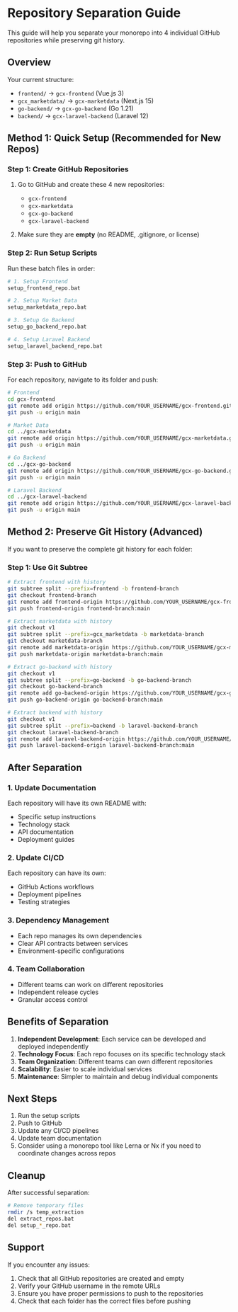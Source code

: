# Repository Separation Guide

This guide will help you separate your monorepo into 4 individual GitHub repositories while preserving git history.

## Overview

Your current structure:
- `frontend/` → `gcx-frontend` (Vue.js 3)
- `gcx_marketdata/` → `gcx-marketdata` (Next.js 15)  
- `go-backend/` → `gcx-go-backend` (Go 1.21)
- `backend/` → `gcx-laravel-backend` (Laravel 12)

## Method 1: Quick Setup (Recommended for New Repos)

### Step 1: Create GitHub Repositories

1. Go to GitHub and create these 4 new repositories:
   - `gcx-frontend`
   - `gcx-marketdata`
   - `gcx-go-backend`
   - `gcx-laravel-backend`

2. Make sure they are **empty** (no README, .gitignore, or license)

### Step 2: Run Setup Scripts

Run these batch files in order:

```bash
# 1. Setup Frontend
setup_frontend_repo.bat

# 2. Setup Market Data
setup_marketdata_repo.bat

# 3. Setup Go Backend
setup_go_backend_repo.bat

# 4. Setup Laravel Backend
setup_laravel_backend_repo.bat
```

### Step 3: Push to GitHub

For each repository, navigate to its folder and push:

```bash
# Frontend
cd gcx-frontend
git remote add origin https://github.com/YOUR_USERNAME/gcx-frontend.git
git push -u origin main

# Market Data
cd ../gcx-marketdata
git remote add origin https://github.com/YOUR_USERNAME/gcx-marketdata.git
git push -u origin main

# Go Backend
cd ../gcx-go-backend
git remote add origin https://github.com/YOUR_USERNAME/gcx-go-backend.git
git push -u origin main

# Laravel Backend
cd ../gcx-laravel-backend
git remote add origin https://github.com/YOUR_USERNAME/gcx-laravel-backend.git
git push -u origin main
```

## Method 2: Preserve Git History (Advanced)

If you want to preserve the complete git history for each folder:

### Step 1: Use Git Subtree

```bash
# Extract frontend with history
git subtree split --prefix=frontend -b frontend-branch
git checkout frontend-branch
git remote add frontend-origin https://github.com/YOUR_USERNAME/gcx-frontend.git
git push frontend-origin frontend-branch:main

# Extract marketdata with history
git checkout v1
git subtree split --prefix=gcx_marketdata -b marketdata-branch
git checkout marketdata-branch
git remote add marketdata-origin https://github.com/YOUR_USERNAME/gcx-marketdata.git
git push marketdata-origin marketdata-branch:main

# Extract go-backend with history
git checkout v1
git subtree split --prefix=go-backend -b go-backend-branch
git checkout go-backend-branch
git remote add go-backend-origin https://github.com/YOUR_USERNAME/gcx-go-backend.git
git push go-backend-origin go-backend-branch:main

# Extract backend with history
git checkout v1
git subtree split --prefix=backend -b laravel-backend-branch
git checkout laravel-backend-branch
git remote add laravel-backend-origin https://github.com/YOUR_USERNAME/gcx-laravel-backend.git
git push laravel-backend-origin laravel-backend-branch:main
```

## After Separation

### 1. Update Documentation

Each repository will have its own README with:
- Specific setup instructions
- Technology stack
- API documentation
- Deployment guides

### 2. Update CI/CD

Each repository can have its own:
- GitHub Actions workflows
- Deployment pipelines
- Testing strategies

### 3. Dependency Management

- Each repo manages its own dependencies
- Clear API contracts between services
- Environment-specific configurations

### 4. Team Collaboration

- Different teams can work on different repositories
- Independent release cycles
- Granular access control

## Benefits of Separation

1. **Independent Development**: Each service can be developed and deployed independently
2. **Technology Focus**: Each repo focuses on its specific technology stack
3. **Team Organization**: Different teams can own different repositories
4. **Scalability**: Easier to scale individual services
5. **Maintenance**: Simpler to maintain and debug individual components

## Next Steps

1. Run the setup scripts
2. Push to GitHub
3. Update any CI/CD pipelines
4. Update team documentation
5. Consider using a monorepo tool like Lerna or Nx if you need to coordinate changes across repos

## Cleanup

After successful separation:
```bash
# Remove temporary files
rmdir /s temp_extraction
del extract_repos.bat
del setup_*_repo.bat
```

## Support

If you encounter any issues:
1. Check that all GitHub repositories are created and empty
2. Verify your GitHub username in the remote URLs
3. Ensure you have proper permissions to push to the repositories
4. Check that each folder has the correct files before pushing
